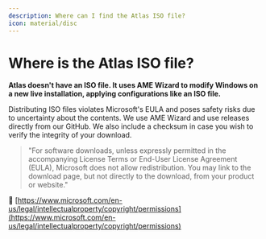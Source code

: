 ```yaml
---
description: Where can I find the Atlas ISO file?
icon: material/disc
---
```


# Where is the Atlas ISO file?

**Atlas doesn't have an ISO file. It uses AME Wizard to modify Windows on a new live installation, applying configurations like an ISO file.**

Distributing ISO files violates Microsoft's EULA and poses safety risks due to uncertainty about the contents. We use AME Wizard and use releases directly from our GitHub. We also include a checksum in case you wish to verify the integrity of your download.

> "For software downloads, unless expressly permitted in the accompanying License Terms or End-User License Agreement (EULA), Microsoft does not allow redistribution. You may link to the download page, but not directly to the download, from your product or website."

🔗 [https://www.microsoft.com/en-us/legal/intellectualproperty/copyright/permissions](https://www.microsoft.com/en-us/legal/intellectualproperty/copyright/permissions)
